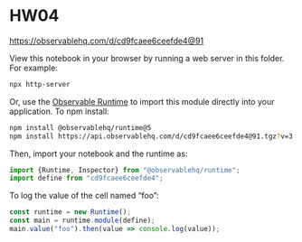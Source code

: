 # HW04

https://observablehq.com/d/cd9fcaee6ceefde4@91

View this notebook in your browser by running a web server in this folder. For
example:

~~~sh
npx http-server
~~~

Or, use the [Observable Runtime](https://github.com/observablehq/runtime) to
import this module directly into your application. To npm install:

~~~sh
npm install @observablehq/runtime@5
npm install https://api.observablehq.com/d/cd9fcaee6ceefde4@91.tgz?v=3
~~~

Then, import your notebook and the runtime as:

~~~js
import {Runtime, Inspector} from "@observablehq/runtime";
import define from "cd9fcaee6ceefde4";
~~~

To log the value of the cell named “foo”:

~~~js
const runtime = new Runtime();
const main = runtime.module(define);
main.value("foo").then(value => console.log(value));
~~~
